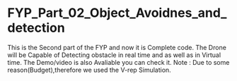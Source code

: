 # FYP_Part_02_Object_Avoidnes_and_detection
This is the Second part of the FYP and now it is Complete code.
The Drone will be Capable of Detecting obstacle in real time and as well as in Virtual time.
The Demo/video is also Avaliable you can check it.
Note : Due to some reason(Budget),therefore we used the V-rep Simulation.
